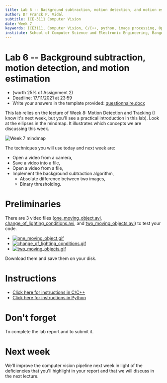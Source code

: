 ```yaml
---
title: Lab 6 -- Background subtraction, motion detection, and motion estimation.
author: Dr Franck P. Vidal
subtitle: ICE-3111 Computer Vision
date: Week 7
keywords: ICE3111, Computer Vision, C/C++, python, image processing, OpenCV, Bangor University, School of Computer Science and Electronic Engineering
institute: School of Computer Science and Electronic Engineering, Bangor University
---
```


# Lab 6 -- Background subtraction, motion detection, and motion estimation

- (worth 25% of Assignment 2)
- Deadline: 17/11/2021 at 23:59
- Write your answers in the template provided: [questionnaire.docx](https://github.com/effepivi/ICE-3111-Computer_Vision/raw/main/Labs/Lab-06/questionnaire.docx)

This lab relies on the lecture of Week 8: Motion Detection and Tracking (I know it's next week, but you'll see a practical introduction in this lab).
Look at the ellipses in the mindmap. It illustrates which concepts we are discussing this week.

![Week 7 mindmap](mindmap.png)


The techniques you will use today and next week are:

- Open a video from a camera,
- Save a video into a file,
- Open a video from a file,
- Implement the background subtraction algorithm,
    - Absolute difference between two images,
    - Binary thresholding.

# Preliminaries

There are 3 video files ([one_moving_object.avi](https://www.fpvidal.net/ICE3111/one_moving_object.avi), [change_of_lighting_conditions.avi](https://www.fpvidal.net/ICE3111/change_of_lighting_conditions.avi), and [two_moving_objects.avi](https://www.fpvidal.net/ICE3111/two_moving_objects.avi)) to test your code.

- [![one_moving_object.gif](./one_moving_object.gif)](https://www.fpvidal.net/ICE3111/one_moving_object.avi)
- [![change_of_lighting_conditions.gif](./change_of_lighting_conditions.gif)](https://www.fpvidal.net/ICE3111/change_of_lighting_conditions.avi)
- [![two_moving_objects.gif](./two_moving_objects.gif)](https://www.fpvidal.net/ICE3111/two_moving_objects.avi)

Download them and save them on your disk.


# Instructions

- [Click here for instructions in C/C++](C-CXX.md)
- [Click here for instructions in Python](Python.md)

# Don't forget

To complete the lab report and to submit it.

# Next week

We'll improve the computer vision pipeline next week in light of the deficiencies that you'll highlight in your report and that we will discuss in the next lecture.
